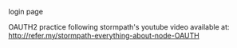 login page

OAUTH2 practice following stormpath's youtube video available at:
http://refer.my/stormpath-everything-about-node-OAUTH